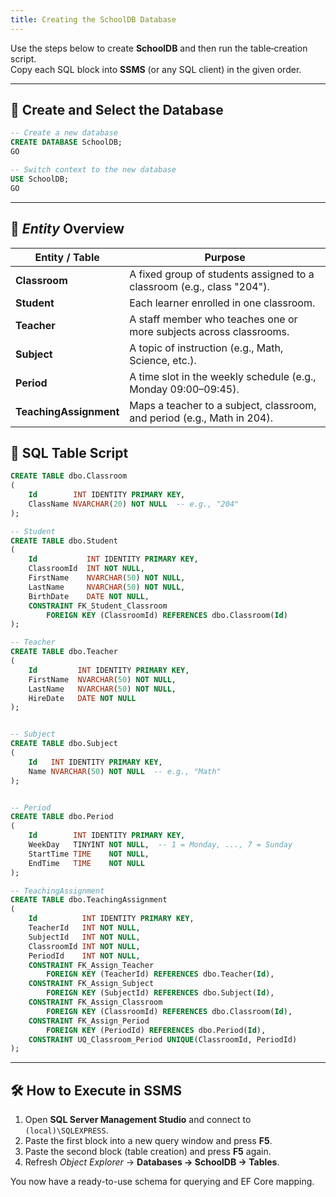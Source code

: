 ```yaml
---
title: Creating the SchoolDB Database
---
```


Use the steps below to create **SchoolDB** and then run the table‑creation script.  
Copy each SQL block into **SSMS** (or any SQL client) in the given order.

---

## 🔹 Create and Select the Database

```sql
-- Create a new database
CREATE DATABASE SchoolDB;
GO

-- Switch context to the new database
USE SchoolDB;
GO
```

---

## 🔹 _Entity_ Overview

| Entity / Table         | Purpose                                                                 |
| ---------------------- | ----------------------------------------------------------------------- |
| **Classroom**          | A fixed group of students assigned to a classroom (e.g., class "204").  |
| **Student**            | Each learner enrolled in one classroom.                                 |
| **Teacher**            | A staff member who teaches one or more subjects across classrooms.      |
| **Subject**            | A topic of instruction (e.g., Math, Science, etc.).                     |
| **Period**             | A time slot in the weekly schedule (e.g., Monday 09:00–09:45).          |
| **TeachingAssignment** | Maps a teacher to a subject, classroom, and period (e.g., Math in 204). |

## 🔹 SQL Table Script

```sql
CREATE TABLE dbo.Classroom
(
    Id        INT IDENTITY PRIMARY KEY,
    ClassName NVARCHAR(20) NOT NULL  -- e.g., "204"
);

-- Student
CREATE TABLE dbo.Student
(
    Id           INT IDENTITY PRIMARY KEY,
    ClassroomId  INT NOT NULL,
    FirstName    NVARCHAR(50) NOT NULL,
    LastName     NVARCHAR(50) NOT NULL,
    BirthDate    DATE NOT NULL,
    CONSTRAINT FK_Student_Classroom
        FOREIGN KEY (ClassroomId) REFERENCES dbo.Classroom(Id)
);

-- Teacher
CREATE TABLE dbo.Teacher
(
    Id         INT IDENTITY PRIMARY KEY,
    FirstName  NVARCHAR(50) NOT NULL,
    LastName   NVARCHAR(50) NOT NULL,
    HireDate   DATE NOT NULL
);


-- Subject
CREATE TABLE dbo.Subject
(
    Id   INT IDENTITY PRIMARY KEY,
    Name NVARCHAR(50) NOT NULL  -- e.g., "Math"
);


-- Period
CREATE TABLE dbo.Period
(
    Id        INT IDENTITY PRIMARY KEY,
    WeekDay   TINYINT NOT NULL,  -- 1 = Monday, ..., 7 = Sunday
    StartTime TIME    NOT NULL,
    EndTime   TIME    NOT NULL
);

-- TeachingAssignment
CREATE TABLE dbo.TeachingAssignment
(
    Id          INT IDENTITY PRIMARY KEY,
    TeacherId   INT NOT NULL,
    SubjectId   INT NOT NULL,
    ClassroomId INT NOT NULL,
    PeriodId    INT NOT NULL,
    CONSTRAINT FK_Assign_Teacher
        FOREIGN KEY (TeacherId) REFERENCES dbo.Teacher(Id),
    CONSTRAINT FK_Assign_Subject
        FOREIGN KEY (SubjectId) REFERENCES dbo.Subject(Id),
    CONSTRAINT FK_Assign_Classroom
        FOREIGN KEY (ClassroomId) REFERENCES dbo.Classroom(Id),
    CONSTRAINT FK_Assign_Period
        FOREIGN KEY (PeriodId) REFERENCES dbo.Period(Id),
    CONSTRAINT UQ_Classroom_Period UNIQUE(ClassroomId, PeriodId)
);
```

---

## 🛠 How to Execute in SSMS

1. Open **SQL Server Management Studio** and connect to `(local)\SQLEXPRESS`.
2. Paste the first block into a new query window and press **F5**.
3. Paste the second block (table creation) and press **F5** again.
4. Refresh _Object Explorer_ → **Databases → SchoolDB → Tables**.

You now have a ready-to-use schema for querying and EF Core mapping.
